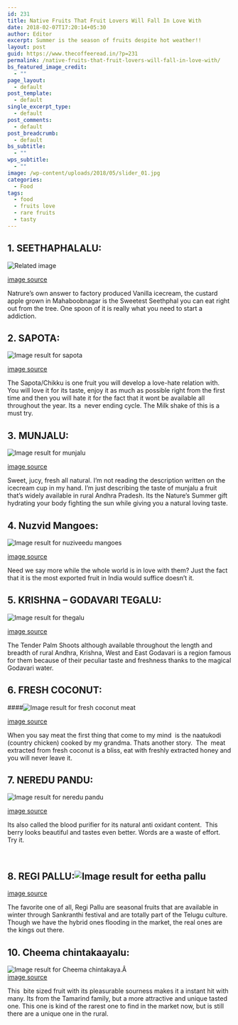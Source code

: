 ```yaml
---
id: 231
title: Native Fruits That Fruit Lovers Will Fall In Love With
date: 2018-02-07T17:20:14+05:30
author: Editor
excerpt: Summer is the season of fruits despite hot weather!!
layout: post
guid: https://www.thecoffeeread.in/?p=231
permalink: /native-fruits-that-fruit-lovers-will-fall-in-love-with/
bs_featured_image_credit:
  - ""
page_layout:
  - default
post_template:
  - default
single_excerpt_type:
  - default
post_comments:
  - default
post_breadcrumb:
  - default
bs_subtitle:
  - ""
wps_subtitle:
  - ""
image: /wp-content/uploads/2018/05/slider_01.jpg
categories:
  - Food
tags:
  - food
  - fruits love
  - rare fruits
  - tasty
---
```

## **1. SEETHAPHALALU:**

![Related image](http://static.dnaindia.com/sites/default/files/styles/full/public/2015/01/15/301844-fruit.jpg) 

[image source](https://www.google.co.in/search?biw=1366&bih=588&tbs=isz%3Alt%2Cislt%3Axga&tbm=isch&sa=1&ei=oejpWv6GOYO0vwSVhovICg&q=seethafal&oq=seethafal&gs_l=psy-ab.3..0l2j0i10i24k1l5.541753.544593.0.544874.9.9.0.0.0.0.205.1086.0j5j1.6.0....0...1c.1.64.psy-ab..3.6.1081...0i67k1.0.vtMiX7T1QII#imgdii=bBqAXTb7Jb3-AM:&imgrc=ioSvBauP8jh9NM:)

Natrure’s own answer to factory produced Vanilla icecream, the custard apple grown in Mahaboobnagar is the Sweetest Seethphal you can eat right out from the tree. One spoon of it is really what you need to start a addiction.

## **2. SAPOTA:**

![Image result for sapota](https://images-na.ssl-images-amazon.com/images/I/713HCG2jrJL._SL1500_.jpg) 

[image source](https://www.google.co.in/search?biw=1366&bih=588&tbs=isz%3Alt%2Cislt%3Axga&tbm=isch&sa=1&ei=xOrpWvzWHcv_vgTlrJbQCA&q=sapota&oq=sapota&gs_l=psy-ab.3..0l10.216278.218415.0.218605.9.9.0.0.0.0.196.895.0j5.6.0....0...1c.1.64.psy-ab..3.5.892.0..0i67k1.161.ivLAi9hP4Yc#imgrc=NP84UwffuQ-zfM:)

The Sapota/Chikku is one fruit you will develop a love-hate relation with. You will love it for its taste, enjoy it as much as possible right from the first time and then you will hate it for the fact that it wont be available all throughout the year. Its a  never ending cycle. The Milk shake of this is a must try.

## **3. MUNJALU:**

![Image result for munjalu](http://4.bp.blogspot.com/-5ZH5gCJxmDU/VVYGX5VyMcI/AAAAAAAABLA/DImBDjgtINA/s1600/munjulu.JPG) 

[image source](https://www.google.co.in/search?biw=1366&bih=588&tbs=isz%3Alt%2Cislt%3Axga&tbm=isch&sa=1&ei=ouvpWof2DYaAvgSJu6PwDA&q=munjalu&oq=munjalu&gs_l=psy-ab.3..0l10.150672.151805.0.152084.7.7.0.0.0.0.203.737.0j3j1.4.0....0...1c.1.64.psy-ab..3.4.734...0i67k1j0i10k1.0.E6zQEM-nnqQ#imgrc=ufLkKIi9I8D3pM:)

Sweet, jucy, fresh all natural. I’m not reading the description written on the icecream cup in my hand. I’m just describing the taste of munjalu a fruit that’s widely available in rural Andhra Pradesh. Its the Nature’s Summer gift hydrating your body fighting the sun while giving you a natural loving taste.

## **4. Nuzvid Mangoes:**

![Image result for nuziveedu mangoes](http://www.nuzveedumangoes.com/images/chinnaa.jpg) 

[image source](https://www.google.co.in/search?biw=1366&bih=588&tbs=isz%3Alt%2Cislt%3Axga&tbm=isch&sa=1&ei=POzpWvbUIsX4vgSp2p-oDw&q=nujiveedu+mangoes&oq=nujiveedu+mangoes&gs_l=psy-ab.3..0i13k1.291382.295059.0.295279.19.15.1.0.0.0.402.2368.2-7j1j1.9.0....0...1c.1.64.psy-ab..10.9.1994...0j0i10i24k1.0.1pWA1za45gk#imgrc=B6RXZW9CJOIaYM:)

Need we say more while the whole world is in love with them? Just the fact that it is the most exported fruit in India would suffice doesn’t it.

## **5. KRISHNA – GODAVARI TEGALU:**

![Image result for thegalu](https://i.ytimg.com/vi/DDcU4lcxWi4/maxresdefault.jpg) 

[image source](https://www.google.co.in/search?biw=1366&bih=588&tbs=isz%3Alt%2Cislt%3Axga&tbm=isch&sa=1&ei=Ze3pWqG8NcjkvASZ5JrYDg&q=thegalu&oq=thegalu&gs_l=psy-ab.3..0l4j0i10i30k1j0i5i30k1j0i24k1l3.107111.108048.0.108563.7.7.0.0.0.0.246.684.0j1j2.3.0....0...1c.1.64.psy-ab..4.3.682...0i10k1.0.Nvedla5877k#imgrc=BLPmLvrhVLBNzM:)

The Tender Palm Shoots although available throughout the length and breadth of rural Andhra, Krishna, West and East Godavari is a region famous for them because of their peculiar taste and freshness thanks to the magical Godavari water.

## **6. FRESH COCONUT:**

####![Image result for fresh coconut meat](http://2.bp.blogspot.com/-KDhbUlK65GU/UDF0nGDzTfI/AAAAAAAADJ4/GZMTT3CBLlo/s1600/IMG_1176.JPG) 

[image source](https://www.google.co.in/search?biw=1366&bih=588&tbs=isz%3Alt%2Cislt%3Axga&tbm=isch&sa=1&ei=YO7pWunKDIfYvATX1rvwBw&q=fresh+coconut+meat&oq=fresh+coconut+meat&gs_l=psy-ab.3..0j0i24k1l9.1371.2442.0.2850.4.2.0.2.2.0.216.404.0j1j1.2.0....0...1c.1.64.psy-ab..0.4.424...0i67k1j0i5i30k1j0i8i30k1.0.eWaU399o1YQ#imgrc=fHLS0y7382RyMM:)

When you say meat the first thing that come to my mind  is the naatukodi (country chicken) cooked by my grandma. Thats another story.  The  meat extracted from fresh coconut is a bliss, eat with freshly extracted honey and you will never leave it.

## **7. NEREDU PANDU:**

![Image result for neredu pandu](https://i.ytimg.com/vi/qsmNxeT0CAM/maxresdefault.jpg) 

[image source](https://www.google.co.in/search?biw=1366&bih=588&tbs=isz%3Alt%2Cislt%3Axga&tbm=isch&sa=1&ei=qe7pWva1DIjXvgTA9agw&q=neredu+pandu&oq=neredu+pandu&gs_l=psy-ab.3..0l9j0i5i30k1.14917.16141.0.16484.5.5.0.0.0.0.182.712.0j4.4.0....0...1c.1.64.psy-ab..1.4.709...0i67k1.0.KsJZnwfbgrk#imgrc=ApoBNwI-ncqdWM:)

Its also called the blood purifier for its natural anti oxidant content.  This berry looks beautiful and tastes even better. Words are a waste of effort. Try it.

&nbsp;

## **8. REGI PALLU:**![Image result for eetha pallu](http://upload.wikimedia.org/wikipedia/commons/7/78/Azufaifas_fcm.jpg)

[image source](https://www.google.co.in/search?biw=1366&bih=588&tbs=isz%3Alt%2Cislt%3Axga&tbm=isch&sa=1&ei=iO_pWo-8IsrwvASJ4pOQDw&q=regi+palli&oq=regi+palli&gs_l=psy-ab.3..0i13k1l9.96553.102213.0.102517.10.10.0.0.0.0.227.1491.0j6j2.8.0....0...1c.1.64.psy-ab..2.7.1316...0j0i67k1j0i30k1j0i8i30k1j0i5i30k1j0i24k1.0.7h57djLdACE#imgrc=VqxSNj4u4IDbNM:)

The favorite one of all, Regi Pallu are seasonal fruits that are available in winter through Sankranthi festival and are totally part of the Telugu culture. Though we have the hybrid ones flooding in the market, the real ones are the kings out there.

## **10. Cheema chintakaayalu:**

![Image result for Cheema chintakaya.Â ](https://i.ytimg.com/vi/3JJegm0AfRA/maxresdefault.jpg)  
[image source](https://www.google.co.in/search?biw=1366&bih=588&tbs=isz%3Alt%2Cislt%3Axga&tbm=isch&sa=1&ei=8e_pWuUshPi-BOHnr_gH&q=Cheema+chintakaayalu.%C2%A0&oq=Cheema+chintakaayalu.%C2%A0&gs_l=psy-ab.3..0i13i30k1l2.101182.101182.0.102085.1.1.0.0.0.0.208.208.2-1.1.0....0...1c.1.64.psy-ab..0.1.206....0.8Wv8BjTV5WM#imgrc=TQTfXbdI_tnayM:)

This  bite sized fruit with its pleasurable sourness makes it a instant hit with many. Its from the Tamarind family, but a more attractive and unique tasted one. This one is kind of the rarest one to find in the market now, but is still there are a unique one in the rural.

&nbsp;